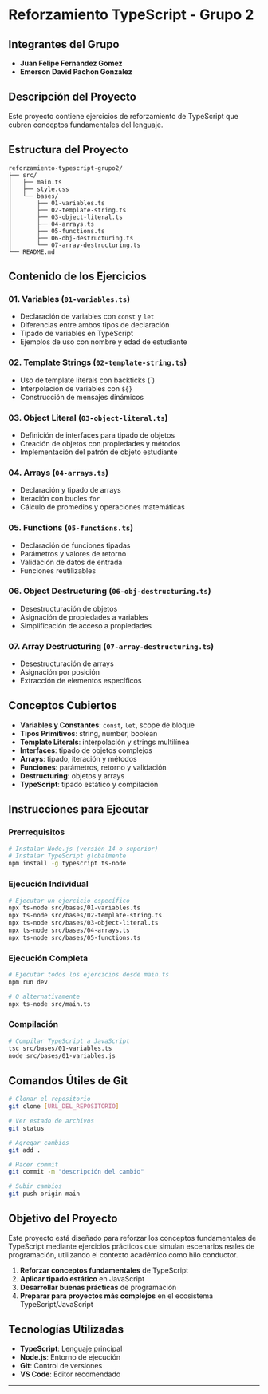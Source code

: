 # Reforzamiento TypeScript - Grupo 2

## Integrantes del Grupo
- **Juan Felipe Fernandez Gomez**
- **Emerson David Pachon Gonzalez**

## Descripción del Proyecto

Este proyecto contiene ejercicios de reforzamiento de TypeScript que cubren conceptos fundamentales del lenguaje.

## Estructura del Proyecto

```
reforzamiento-typescript-grupo2/
├── src/
│   ├── main.ts
│   ├── style.css
│   └── bases/
│       ├── 01-variables.ts
│       ├── 02-template-string.ts
│       ├── 03-object-literal.ts
│       ├── 04-arrays.ts
│       ├── 05-functions.ts
│       ├── 06-obj-destructuring.ts
│       └── 07-array-destructuring.ts
└── README.md
```

## Contenido de los Ejercicios

### 01. Variables (`01-variables.ts`)
- Declaración de variables con `const` y `let`
- Diferencias entre ambos tipos de declaración
- Tipado de variables en TypeScript
- Ejemplos de uso con nombre y edad de estudiante

### 02. Template Strings (`02-template-string.ts`)
- Uso de template literals con backticks (`)
- Interpolación de variables con `${}`
- Construcción de mensajes dinámicos

### 03. Object Literal (`03-object-literal.ts`)
- Definición de interfaces para tipado de objetos
- Creación de objetos con propiedades y métodos
- Implementación del patrón de objeto estudiante

### 04. Arrays (`04-arrays.ts`)
- Declaración y tipado de arrays
- Iteración con bucles `for`
- Cálculo de promedios y operaciones matemáticas

### 05. Functions (`05-functions.ts`)
- Declaración de funciones tipadas
- Parámetros y valores de retorno
- Validación de datos de entrada
- Funciones reutilizables

### 06. Object Destructuring (`06-obj-destructuring.ts`)
- Desestructuración de objetos
- Asignación de propiedades a variables
- Simplificación de acceso a propiedades

### 07. Array Destructuring (`07-array-destructuring.ts`)
- Desestructuración de arrays
- Asignación por posición
- Extracción de elementos específicos

## Conceptos Cubiertos

- **Variables y Constantes**: `const`, `let`, scope de bloque
- **Tipos Primitivos**: string, number, boolean
- **Template Literals**: interpolación y strings multilínea
- **Interfaces**: tipado de objetos complejos
- **Arrays**: tipado, iteración y métodos
- **Funciones**: parámetros, retorno y validación
- **Destructuring**: objetos y arrays
- **TypeScript**: tipado estático y compilación

## Instrucciones para Ejecutar

### Prerrequisitos
```bash
# Instalar Node.js (versión 14 o superior)
# Instalar TypeScript globalmente
npm install -g typescript ts-node
```

### Ejecución Individual
```bash
# Ejecutar un ejercicio específico
npx ts-node src/bases/01-variables.ts
npx ts-node src/bases/02-template-string.ts
npx ts-node src/bases/03-object-literal.ts
npx ts-node src/bases/04-arrays.ts
npx ts-node src/bases/05-functions.ts
```

### Ejecución Completa
```bash
# Ejecutar todos los ejercicios desde main.ts
npm run dev

# O alternativamente
npx ts-node src/main.ts
```

### Compilación
```bash
# Compilar TypeScript a JavaScript
tsc src/bases/01-variables.ts
node src/bases/01-variables.js
```

## Comandos Útiles de Git

```bash
# Clonar el repositorio
git clone [URL_DEL_REPOSITORIO]

# Ver estado de archivos
git status

# Agregar cambios
git add .

# Hacer commit
git commit -m "descripción del cambio"

# Subir cambios
git push origin main
```

## Objetivo del Proyecto

Este proyecto está diseñado para reforzar los conceptos fundamentales de TypeScript mediante ejercicios prácticos que simulan escenarios reales de programación, utilizando el contexto académico como hilo conductor.

1. **Reforzar conceptos fundamentales** de TypeScript
2. **Aplicar tipado estático** en JavaScript
3. **Desarrollar buenas prácticas** de programación
4. **Preparar para proyectos más complejos** en el ecosistema TypeScript/JavaScript

## Tecnologías Utilizadas

- **TypeScript**: Lenguaje principal
- **Node.js**: Entorno de ejecución
- **Git**: Control de versiones
- **VS Code**: Editor recomendado

---